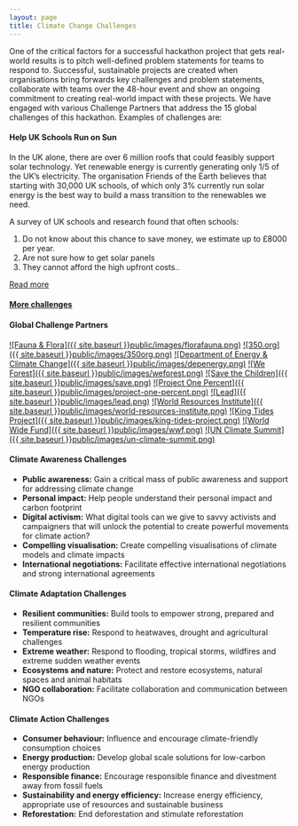 ```yaml
---
layout: page
title: Climate Change Challenges
---
```

One of the critical factors for a successful hackathon project that gets real-world results is to pitch well-defined problem statements for teams to respond to. Successful, sustainable projects are created when organisations bring forwards key challenges and problem statements, collaborate with teams over the 48-hour event and show an ongoing commitment to creating real-world impact with these projects. We have engaged with various Challenge Partners that address the 15 global challenges of this hackathon. Examples of challenges are:

#### Help UK Schools Run on Sun
In the UK alone, there are over 6 million roofs that could feasibly support solar technology. Yet renewable energy is currently generating only 1/5 of the UK’s electricity. The organisation Friends of the Earth believes that starting with 30,000 UK schools, of which only 3% currently run solar energy is the best way to build a mass transition to the renewables we need.

A survey of UK schools and research found that often schools:
1. Do not know about this chance to save money, we estimate up to £8000 per year.
2. Are not sure how to get solar panels
3. They cannot afford the high upfront costs..

[Read more](https://geekli.st/hackathon/hack4good-06/idea/53fc72d3a85e9ec10739d867)

#### [More challenges](https://geekli.st/hackathon/hack4good-06/?tab=ideas)

#### Global Challenge Partners
[![Fauna & Flora]({{ site.baseurl }}public/images/florafauna.png)](http://www.fauna-flora.org/)
[![350.org]({{ site.baseurl }}public/images/350org.png)](http://350.org/)
[![Department of Energy & Climate Change]({{ site.baseurl }}public/images/depenergy.png)](https://www.gov.uk/government/organisations/department-of-energy-climate-change)
[![We Forest]({{ site.baseurl }}public/images/weforest.png)](http://www.weforest.org/)
[![Save the Children]({{ site.baseurl }}public/images/save.png)](http://www.savethechildren.org.uk/)
[![Project One Percent]({{ site.baseurl }}public/images/project-one-percent.png)](http://projectonepercent.org/)
[![Lead]({{ site.baseurl }}public/images/lead.png)](http://www.lead.org/)
[![World Resources Institute]({{ site.baseurl }}public/images/world-resources-institute.png)](http://www.wri.org/)
[![King Tides Project]({{ site.baseurl }}public/images/king-tides-project.png)](http://kingtides.net/)
[![World Wide Fund]({{ site.baseurl }}public/images/wwf.png)](http://wwf.panda.org/about_our_earth/aboutcc/)
[![UN Climate Summit]({{ site.baseurl }}public/images/un-climate-summit.png)](http://www.un.org/climatechange/summit/)


#### Climate Awareness Challenges
* **Public awareness:** Gain a critical mass of public awareness and support for addressing climate change
* **Personal impact:** Help people understand their personal impact and carbon footprint
* **Digital activism:** What digital tools can we give to savvy activists and campaigners that will unlock the potential to create powerful movements for climate action?
* **Compelling visualisation:** Create compelling visualisations of climate models and climate impacts
* **International negotiations:** Facilitate effective international negotiations and strong international agreements

#### Climate Adaptation Challenges
* **Resilient communities:** Build tools to empower strong, prepared and resilient communities
* **Temperature rise:** Respond to heatwaves, drought and agricultural challenges
* **Extreme weather:** Respond to flooding, tropical storms, wildfires and extreme sudden weather events
* **Ecosystems and nature:** Protect and restore ecosystems, natural spaces and animal habitats
* **NGO collaboration:** Facilitate collaboration and communication between NGOs

#### Climate Action Challenges
* **Consumer behaviour:** Influence and encourage climate-friendly consumption choices
* **Energy production:** Develop global scale solutions for low-carbon energy production
* **Responsible finance:** Encourage responsible finance and divestment away from fossil fuels
* **Sustainability and energy efficiency:** Increase energy efficiency, appropriate use of resources and sustainable business
* **Reforestation:** End deforestation and stimulate reforestation
